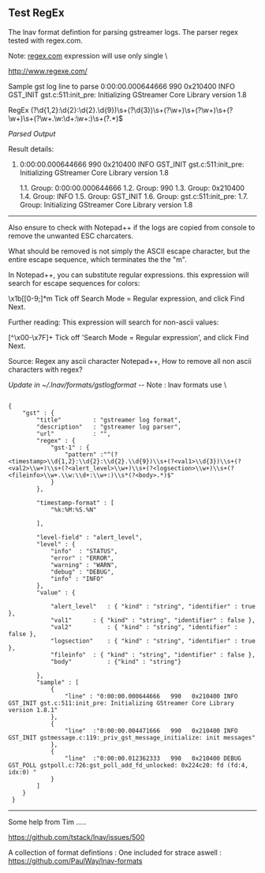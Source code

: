 ## Test RegEx
The lnav format defintion for parsing gstreamer logs. The parser regex tested with regex.com.


Note: [regex.com](http://www.regexe.com/) expression will use only single \

http://www.regexe.com/

Sample gst log line to parse
0:00:00.000644666   990   0x210400 INFO                GST_INIT gst.c:511:init_pre: Initializing GStreamer Core Library version 1.8

RegEx
(?<timestamp>\d{1,2}:\d{2}:\d{2}.\d{9})\s+(?<val1>\d{3})\s+(?<val2>\w+)\s+(?<alertlevel>\w+)\s+(?<logsection>\w+)\s+(?<fileinfo>\w+.\w:\d+:\w+:)\s+(?<body>.*)$


_Parsed Output_

Result details:
1. 	0:00:00.000644666 990 0x210400 INFO GST_INIT gst.c:511:init_pre: Initializing GStreamer Core Library version 1.8


	 	 
 	1.1. Group: 0:00:00.000644666
 	1.2. Group: 990
 	1.3. Group: 0x210400
 	1.4. Group: INFO
 	1.5. Group: GST_INIT
 	1.6. Group: gst.c:511:init_pre:
 	1.7. Group: Initializing GStreamer Core Library version 1.8


----
Also ensure to check with Notepad++ if the logs are copied from console to remove the unwanted ESC charcaters.

What should be removed is not simply the ASCII escape character, but the entire escape sequence, which terminates the the "m".

In Notepad++, you can substitute regular expressions.  this expression will search for escape sequences for colors:

\x1b\[[0-9;]*m
Tick off Search Mode = Regular expression, and click Find Next.

Further reading:
This expression will search for non-ascii values:

[^\x00-\x7F]+
Tick off 'Search Mode = Regular expression', and click Find Next.

Source: Regex any ascii character
Notepad++, How to remove all non ascii characters with regex?


_Update in ~/.lnav/formats/gstlogformat_
-- Note : lnav formats use \\
```

{
 	"gst" : {
 		"title"			: "gstreamer log format",
 		"description"	: "gstreamer log parser",
 		"url"			: "",
 		"regex" : {
 			"gst-1"	: {
 				"pattern" :"^(?<timestamp>\\d{1,2}:\\d{2}:\\d{2}.\\d{9})\\s+(?<val1>\\d{3})\\s+(?<val2>\\w+)\\s+(?<alert_level>\\w+)\\s+(?<logsection>\\w+)\\s+(?<fileinfo>\\w+.\\w:\\d+:\\w+:)\\s*(?<body>.*)$"
			}
 		},
 		
		"timestamp-format" : [
			"%k:%M:%S.%N" 
			 
		],
		
		"level-field" : "alert_level",
 		"level" : {
 			"info"	: "STATUS",
 			"error" : "ERROR",
 			"warning" : "WARN",
 			"debug" : "DEBUG",
 			"info" : "INFO"
 		},
 		"value" : {
						
			"alert_level"	: { "kind" : "string", "identifier" : true },
 			"val1"		: { "kind" : "string", "identifier" : false },
 			"val2"	        : { "kind" : "string", "identifier" : false },
 			"logsection"	: { "kind" : "string", "identifier" : true },
			"fileinfo"	: { "kind" : "string", "identifier" : false },
			"body"          : {"kind" : "string"}
 			
 		},
 		"sample" : [
 			{
 				"line" : "0:00:00.000644666   990   0x210400 INFO                GST_INIT gst.c:511:init_pre: Initializing GStreamer Core Library version 1.8.1"
 			},
 			{
 				"line"  :"0:00:00.004471666   990   0x210400 INFO                GST_INIT gstmessage.c:119:_priv_gst_message_initialize: init messages"
 			},
			{
 				"line"  :"0:00:00.012362333   990   0x210400 DEBUG               GST_POLL gstpoll.c:726:gst_poll_add_fd_unlocked: 0x224c20: fd (fd:4, idx:0) "
 			}
 		]
 	}
 }
```
-------
Some help from Tim .....

https://github.com/tstack/lnav/issues/500

A collection of format defintions : One included for strace aswell : https://github.com/PaulWay/lnav-formats


